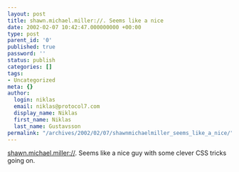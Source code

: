 ```yaml
---
layout: post
title: shawn.michael.miller://. Seems like a nice
date: 2002-02-07 10:42:47.000000000 +00:00
type: post
parent_id: '0'
published: true
password: ''
status: publish
categories: []
tags:
- Uncategorized
meta: {}
author:
  login: niklas
  email: niklas@protocol7.com
  display_name: Niklas
  first_name: Niklas
  last_name: Gustavsson
permalink: "/archives/2002/02/07/shawnmichaelmiller_seems_like_a_nice/"
---
```

[shawn.michael.miller://](http://www.umr.edu/~smmiller/index.html). Seems like a nice guy with some clever CSS tricks going on.

